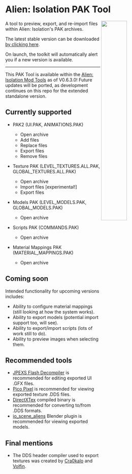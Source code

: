 # Alien: Isolation PAK Tool

<img src="https://i.imgur.com/CNAPK4r.png" align="right" width="40%">

A tool to preview, export, and re-import files within Alien: Isolation's PAK archives.

The latest stable version can be downloaded [by clicking here](https://github.com/MattFiler/AlienPAK/raw/master/AlienPAK.exe).

On launch, the toolkit will automatically alert you if a new version is available.

***

This PAK Tool is available within the [Alien: Isolation Mod Tools](https://github.com/MattFiler/LegendPlugin) as of V0.6.3.0! Future updates will be ported, as development continues on this repo for the extended standalone version.


## Currently supported

- PAK2 (UI.PAK, ANIMATIONS.PAK)
  - Open archive
  - Add files
  - Replace files
  - Export files
  - Remove files
  
- Texture PAK (LEVEL_TEXTURES.ALL.PAK, GLOBAL_TEXTURES.ALL.PAK)
  - Open archive
  - Import files [experimental!]
  - Export files

- Models PAK (LEVEL_MODELS.PAK, GLOBAL_MODELS.PAK)
	- Open archive

- Scripts PAK (COMMANDS.PAK)
	- Open archive

- Material Mappings PAK (MATERIAL_MAPPINGS.PAK)
	- Open archive


## Coming soon

Intended functionality for upcoming versions includes: 
- Ability to configure material mappings (still looking at how the system works).
- Ability to export models (potential import support too, will see).
- Ability to export/import scripts (lots of work still to do).
- Ability to preview images when selecting them.


## Recommended tools

 * [JPEXS Flash Decompiler](https://github.com/jindrapetrik/jpexs-decompiler) is recommended for editing exported UI .GFX files.
 * [Pico Pixel](https://pixelandpolygon.com/) is recommended for viewing exported texture .DDS files.
 * [DirectXTex](https://github.com/microsoft/DirectXTex/releases) compiled binary is recommended for converting to/from .DDS formats.
 * [io_scene_aliens](https://forum.xentax.com/viewtopic.php?t=12079&start=90#p103131) Blender plugin is recommended for viewing exported models.


## Final mentions

 * The DDS header compiler used to export textures was created by [Cra0kalo](https://github.com/cra0kalo) and [Volfin](https://github.com/volfin). 
